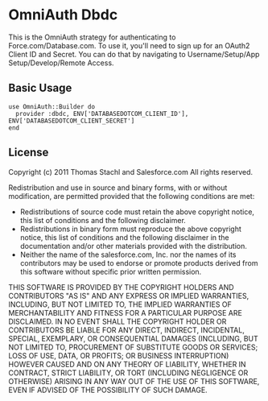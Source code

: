 # OmniAuth Dbdc

This is the OmniAuth strategy for authenticating to Force.com/Database.com. To
use it, you'll need to sign up for an OAuth2 Client ID and Secret. You can do
that by navigating to Username/Setup/App Setup/Develop/Remote Access.

## Basic Usage

    use OmniAuth::Builder do
      provider :dbdc, ENV['DATABASEDOTCOM_CLIENT_ID'], ENV['DATABASEDOTCOM_CLIENT_SECRET']
    end

## License

Copyright (c) 2011 Thomas Stachl and Salesforce.com
All rights reserved.

Redistribution and use in source and binary forms, with or without modification, are permitted provided that the following conditions are met:

* Redistributions of source code must retain the above copyright notice, this list of conditions and the following disclaimer.
* Redistributions in binary form must reproduce the above copyright notice, this list of conditions and the following disclaimer in the documentation and/or other materials provided with the distribution.
* Neither the name of the salesforce.com, Inc. nor the names of its contributors may be used to endorse or promote products derived from this software without specific prior written permission.

THIS SOFTWARE IS PROVIDED BY THE COPYRIGHT HOLDERS AND CONTRIBUTORS "AS IS" AND ANY EXPRESS OR IMPLIED WARRANTIES, INCLUDING, BUT NOT LIMITED TO, THE IMPLIED WARRANTIES OF MERCHANTABILITY AND FITNESS FOR A PARTICULAR PURPOSE ARE DISCLAIMED. IN NO EVENT SHALL THE COPYRIGHT HOLDER OR CONTRIBUTORS BE LIABLE FOR ANY DIRECT, INDIRECT, INCIDENTAL, SPECIAL, EXEMPLARY, OR CONSEQUENTIAL DAMAGES (INCLUDING, BUT NOT LIMITED TO, PROCUREMENT OF SUBSTITUTE GOODS OR SERVICES; LOSS OF USE, DATA, OR PROFITS; OR BUSINESS INTERRUPTION) HOWEVER CAUSED AND ON ANY THEORY OF LIABILITY, WHETHER IN CONTRACT, STRICT LIABILITY, OR TORT (INCLUDING NEGLIGENCE OR OTHERWISE) ARISING IN ANY WAY OUT OF THE USE OF THIS SOFTWARE, EVEN IF ADVISED OF THE POSSIBILITY OF SUCH DAMAGE.